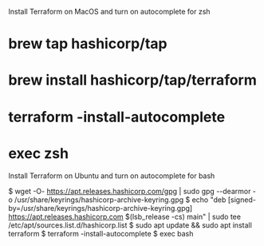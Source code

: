 Install Terraform on MacOS and turn on autocomplete for zsh

# brew tap hashicorp/tap
# brew install hashicorp/tap/terraform
# terraform -install-autocomplete
# exec zsh


Install Terraform on Ubuntu and turn on autocomplete for bash

$ wget -O- https://apt.releases.hashicorp.com/gpg | sudo gpg --dearmor -o /usr/share/keyrings/hashicorp-archive-keyring.gpg
$ echo "deb [signed-by=/usr/share/keyrings/hashicorp-archive-keyring.gpg] https://apt.releases.hashicorp.com $(lsb_release -cs) main" | sudo tee /etc/apt/sources.list.d/hashicorp.list
$ sudo apt update && sudo apt install terraform
$ terraform -install-autocomplete
$ exec bash
